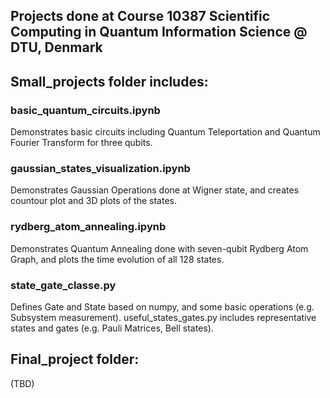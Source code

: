 ## Projects done at Course 10387 Scientific Computing in Quantum Information Science @ DTU, Denmark

## Small_projects folder includes:

### basic_quantum_circuits.ipynb
Demonstrates basic circuits including Quantum Teleportation and Quantum Fourier Transform for three qubits.

### gaussian_states_visualization.ipynb 
Demonstrates Gaussian Operations done at Wigner state, and creates countour plot and 3D plots of the states.

### rydberg_atom_annealing.ipynb
Demonstrates Quantum Annealing done with seven-qubit Rydberg Atom Graph, and plots the time evolution of all 128 states.

### state_gate_classe.py 
Defines Gate and State based on numpy, and some basic operations (e.g. Subsystem measurement). useful_states_gates.py includes representative states and gates (e.g. Pauli Matrices, Bell states).


## Final_project folder:
(TBD)